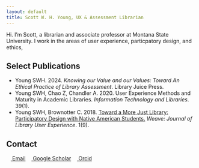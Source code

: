 ```yaml
---
layout: default
title: Scott W. H. Young, UX & Assessment Librarian
---
```


Hi. I’m Scott, a librarian and associate professor at Montana State University. I work in the areas of user experience, particpatory design, and ethics, 



## Select Publications
<ul>
  <li>Young SWH. 2024. <em>Knowing our Value and our Values: Toward An Ethical Practice of Library Assessment</em>. Library Juice Press.</li>
  <li>Young SWH, Chao Z, Chandler A. 2020. User Experience Methods and Maturity in Academic Libraries. <em>Information Technology and Libraries</em>. 39(1).
  <li>Young SWH, Brownotter C. 2018. <a href="https://dx.doi.org/10.3998/weave.12535642.0001.901">Toward a More Just Library: Participatory Design with Native American Students.</a> <em>Weave: Journal of Library User Experience</em>. 1(9).</li>
</ul>



## Contact
&nbsp;&nbsp;&nbsp;<a href="mailto:" target="scott.young6@montana.edu"><span class="bi bi-envelope-open-fill"></span> Email</a>
&nbsp;&nbsp;&nbsp;<a href="https://scholar.google.com/citations?user=1zb5c7sAAAAJ&hl=en"><i class="fa-brands fa-google-scholar"></i> Google Scholar</a>
&nbsp;&nbsp;&nbsp;<a href="https://orcid.org/0000-0002-3082-4057"> <i class="fa-brands fa-orcid"></i> Orcid</a>
